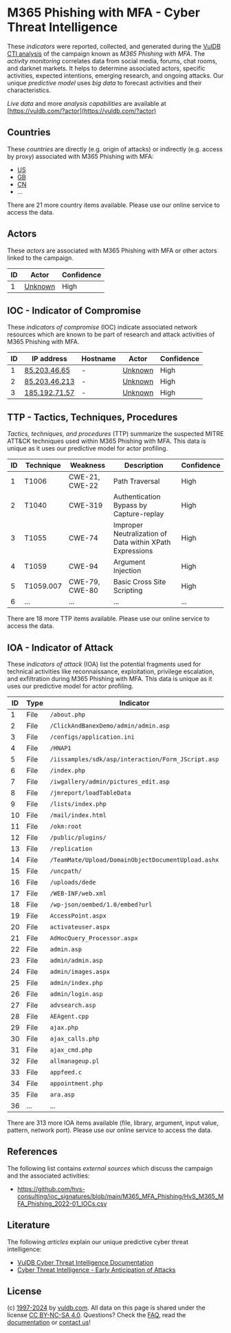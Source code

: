 # M365 Phishing with MFA - Cyber Threat Intelligence

These _indicators_ were reported, collected, and generated during the [VulDB CTI analysis](https://vuldb.com/?kb.cti) of the campaign known as _M365 Phishing with MFA_. The _activity monitoring_ correlates data from social media, forums, chat rooms, and darknet markets. It helps to determine associated actors, specific activities, expected intentions, emerging research, and ongoing attacks. Our unique _predictive model_ uses _big data_ to forecast activities and their characteristics.

_Live data_ and more _analysis capabilities_ are available at [https://vuldb.com/?actor](https://vuldb.com/?actor)

## Countries

These _countries_ are directly (e.g. origin of attacks) or indirectly (e.g. access by proxy) associated with M365 Phishing with MFA:

* [US](https://vuldb.com/?country.us)
* [GB](https://vuldb.com/?country.gb)
* [CN](https://vuldb.com/?country.cn)
* ...

There are 21 more country items available. Please use our online service to access the data.

## Actors

These _actors_ are associated with M365 Phishing with MFA or other actors linked to the campaign.

ID | Actor | Confidence
-- | ----- | ----------
1 | [Unknown](https://vuldb.com/?actor.unknown) | High

## IOC - Indicator of Compromise

These _indicators of compromise_ (IOC) indicate associated network resources which are known to be part of research and attack activities of M365 Phishing with MFA.

ID | IP address | Hostname | Actor | Confidence
-- | ---------- | -------- | ----- | ----------
1 | [85.203.46.65](https://vuldb.com/?ip.85.203.46.65) | - | [Unknown](https://vuldb.com/?actor.unknown) | High
2 | [85.203.46.213](https://vuldb.com/?ip.85.203.46.213) | - | [Unknown](https://vuldb.com/?actor.unknown) | High
3 | [185.192.71.57](https://vuldb.com/?ip.185.192.71.57) | - | [Unknown](https://vuldb.com/?actor.unknown) | High

## TTP - Tactics, Techniques, Procedures

_Tactics, techniques, and procedures_ (TTP) summarize the suspected MITRE ATT&CK techniques used within M365 Phishing with MFA. This data is unique as it uses our predictive model for actor profiling.

ID | Technique | Weakness | Description | Confidence
-- | --------- | -------- | ----------- | ----------
1 | T1006 | CWE-21, CWE-22 | Path Traversal | High
2 | T1040 | CWE-319 | Authentication Bypass by Capture-replay | High
3 | T1055 | CWE-74 | Improper Neutralization of Data within XPath Expressions | High
4 | T1059 | CWE-94 | Argument Injection | High
5 | T1059.007 | CWE-79, CWE-80 | Basic Cross Site Scripting | High
6 | ... | ... | ... | ...

There are 18 more TTP items available. Please use our online service to access the data.

## IOA - Indicator of Attack

These _indicators of attack_ (IOA) list the potential fragments used for technical activities like reconnaissance, exploitation, privilege escalation, and exfiltration during M365 Phishing with MFA. This data is unique as it uses our predictive model for actor profiling.

ID | Type | Indicator | Confidence
-- | ---- | --------- | ----------
1 | File | `/about.php` | Medium
2 | File | `/ClickAndBanexDemo/admin/admin.asp` | High
3 | File | `/configs/application.ini` | High
4 | File | `/HNAP1` | Low
5 | File | `/iissamples/sdk/asp/interaction/Form_JScript.asp` | High
6 | File | `/index.php` | Medium
7 | File | `/iwgallery/admin/pictures_edit.asp` | High
8 | File | `/jmreport/loadTableData` | High
9 | File | `/lists/index.php` | High
10 | File | `/mail/index.html` | High
11 | File | `/okm:root` | Medium
12 | File | `/public/plugins/` | High
13 | File | `/replication` | Medium
14 | File | `/TeamMate/Upload/DomainObjectDocumentUpload.ashx` | High
15 | File | `/uncpath/` | Medium
16 | File | `/uploads/dede` | High
17 | File | `/WEB-INF/web.xml` | High
18 | File | `/wp-json/oembed/1.0/embed?url` | High
19 | File | `AccessPoint.aspx` | High
20 | File | `activateuser.aspx` | High
21 | File | `AdHocQuery_Processor.aspx` | High
22 | File | `admin.asp` | Medium
23 | File | `admin/admin.asp` | High
24 | File | `admin/images.aspx` | High
25 | File | `admin/index.php` | High
26 | File | `admin/login.asp` | High
27 | File | `advsearch.asp` | High
28 | File | `AEAgent.cpp` | Medium
29 | File | `ajax.php` | Medium
30 | File | `ajax_calls.php` | High
31 | File | `ajax_cmd.php` | Medium
32 | File | `allmanageup.pl` | High
33 | File | `appfeed.c` | Medium
34 | File | `appointment.php` | High
35 | File | `ara.asp` | Low
36 | ... | ... | ...

There are 313 more IOA items available (file, library, argument, input value, pattern, network port). Please use our online service to access the data.

## References

The following list contains _external sources_ which discuss the campaign and the associated activities:

* https://github.com/hvs-consulting/ioc_signatures/blob/main/M365_MFA_Phishing/HvS_M365_MFA_Phishing_2022-01_IOCs.csv

## Literature

The following _articles_ explain our unique predictive cyber threat intelligence:

* [VulDB Cyber Threat Intelligence Documentation](https://vuldb.com/?kb.cti)
* [Cyber Threat Intelligence - Early Anticipation of Attacks](https://www.scip.ch/en/?labs.20201022)

## License

(c) [1997-2024](https://vuldb.com/?kb.changelog) by [vuldb.com](https://vuldb.com/?kb.about). All data on this page is shared under the license [CC BY-NC-SA 4.0](https://creativecommons.org/licenses/by-nc-sa/4.0/). Questions? Check the [FAQ](https://vuldb.com/?kb.faq), read the [documentation](https://vuldb.com/?kb) or [contact us](https://vuldb.com/?contact)!
